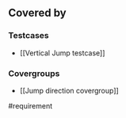 ## Covered by
### Testcases
- [[Vertical Jump testcase]]

### Covergroups
- [[Jump direction covergroup]]

#requirement 